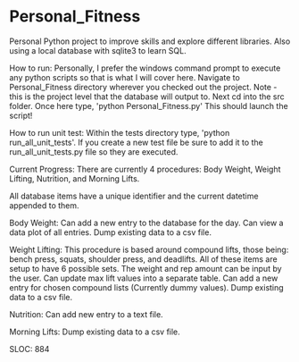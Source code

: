 # Personal_Fitness
Personal Python project to improve skills and explore different libraries. Also using a local database with sqlite3 to 
learn SQL.

How to run: Personally, I prefer the windows command prompt to execute any python scripts so that is what I will cover 
here. Navigate to Personal_Fitness directory wherever you checked out the project. Note - this is the project level 
that the database will output to. Next cd into the src folder. Once here type, 'python Personal_Fitness.py' This 
should launch the script!

How to run unit test: Within the tests directory type, 'python run_all_unit_tests'. If you create a new test file be 
sure to add it to the run_all_unit_tests.py file so they are executed.

Current Progress:
There are currently 4 procedures: Body Weight, Weight Lifting, Nutrition, and Morning Lifts.

All database items have a unique identifier and the current datetime appended to them.

Body Weight:
Can add a new entry to the database for the day.
Can view a data plot of all entries.
Dump existing data to a csv file.

Weight Lifting:
This procedure is based around compound lifts, those being: bench press, squats, shoulder press, and deadlifts.
All of these items are setup to have 6 possible sets. The weight and rep amount can be input by the user.
Can update max lift values into a separate table.
Can add a new entry for chosen compound lists (Currently dummy values).
Dump existing data to a csv file.

Nutrition:
Can add new entry to a text file.

Morning Lifts:
Dump existing data to a csv file.

SLOC: 884